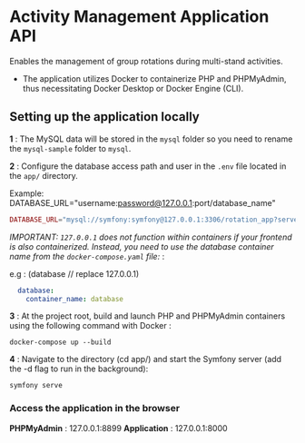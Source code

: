 # Activity Management Application API

Enables the management of group rotations during multi-stand activities.

- The application utilizes Docker to containerize PHP and PHPMyAdmin, thus necessitating Docker Desktop or Docker Engine (CLI).

## Setting up the application locally

__1__ : The MySQL data will be stored in the `mysql` folder so you need to rename the `mysql-sample` folder to `mysql`.
  
__2__ : Configure the database access path and user in the  `.env` file located in the `app/` directory.

Example:
DATABASE_URL="username:password@127.0.0.1:port/database_name"

```php
DATABASE_URL="mysql://symfony:symfony@127.0.0.1:3306/rotation_app?serverVersion=8.0.32&charset=utf8mb4"
```

_IMPORTANT: `127.0.0.1` does not function within containers if your frontend is also containerized. Instead, you need to use the database container name from the `docker-compose.yaml` file:_ :

e.g : (database // replace 127.0.0.1)

```yaml
  database:
    container_name: database
```

__3__ : At the project root, build and launch PHP and PHPMyAdmin containers using the following command with Docker :

```shell
docker-compose up --build
```

__4__ : Navigate to the directory (cd app/) and start the Symfony server (add the -d flag to run in the background):

```shell
symfony serve
```

### Access the application in the browser

__PHPMyAdmin__ : 127.0.0.1:8899
__Application__ : 127.0.0.1:8000

